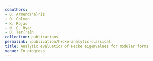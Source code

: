 ```yaml
---
coauthors:
- D. Armend{'a}riz
- O. Colman
- K. Rojas
- N. C. Ryan
- D. Ter{'a}n
collection: publications
permalink: /publication/hecke-analytic-classical
title: Analytic evaluation of Hecke eigenvalues for modular forms
venue: In progress
---
```

